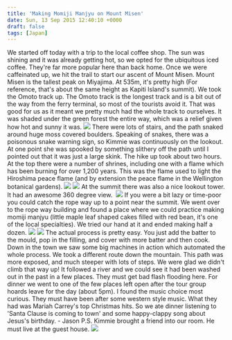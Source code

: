 ```yaml
---
title: 'Making Momiji Manjyu on Mount Misen'
date: Sun, 13 Sep 2015 12:40:10 +0000
draft: false
tags: [Japan]
---
```


We started off today with a trip to the local coffee shop. The sun was shining and it was already getting hot, so we opted for the ubiquitous iced coffee. They're far more popular here than back home. Once we were caffeinated up, we hit the trail to start our ascent of Mount Misen. Mount Misen is the tallest peak on Miyajima. At 535m, it's pretty high (For reference, that's about the same height as Kapiti Island's summit). We took the Omoto track up. The Omoto track is the longest track and is a bit out of the way from the ferry terminal, so most of the tourists avoid it. That was good for us as it meant we pretty much had the whole track to ourselves. It was shaded under the green forest the entire way, which was a relief given how hot and sunny it was. [![](https://jovialdragon.files.wordpress.com/2015/09/img_1155.jpg)](https://jovialdragon.files.wordpress.com/2015/09/img_1155.jpg) There were lots of stairs, and the path snaked around huge moss covered boulders. Speaking of snakes, there was a poisonous snake warning sign, so Kimmie was continuously on the lookout. At one point she was spooked by something slithery off the path until I pointed out that it was just a large skink. The hike up took about two hours. At the top there were a number of shrines, including one with a flame which has been burning for over 1,200 years. This was the flame used to light the Hiroshima peace flame (and by extension the peace flame in the Wellington botanical gardens). [![](https://jovialdragon.files.wordpress.com/2015/09/img_1157.jpg)](https://jovialdragon.files.wordpress.com/2015/09/img_1157.jpg) [![](https://jovialdragon.files.wordpress.com/2015/09/img_1156.jpg)](https://jovialdragon.files.wordpress.com/2015/09/img_1156.jpg) At the summit there was also a nice lookout tower. It had an awesome 360 degree view.  [![](https://jovialdragon.files.wordpress.com/2015/09/img_1162.jpg)](https://jovialdragon.files.wordpress.com/2015/09/img_1162.jpg) If you were a bit lazy or time-poor you could catch the rope way up to a point near the summit. We went over to the rope way building and found a place where we could practice making momiji manjyu (little maple leaf shaped cakes filled with red bean, it's one of the local specialties). We tried our hand at it and ended making half a dozen. [![](https://jovialdragon.files.wordpress.com/2015/09/img_1171.jpg)](https://jovialdragon.files.wordpress.com/2015/09/img_1171.jpg) [![](https://jovialdragon.files.wordpress.com/2015/09/img_1174.jpg)](https://jovialdragon.files.wordpress.com/2015/09/img_1174.jpg) The actual process is pretty easy. You just add the batter to the mould, pop in the filling, and cover with more batter and then cook. Down in the town we saw some big machines in action which automated the whole process. We took a different route down the mountain. This path was more exposed, and much steeper with lots of steps. We were glad we didn't climb that way up! It followed a river and we could see it had been washed out in the past in a few places. They must get bad flash flooding here. For dinner we went to one of the few places left open after the tour group hoards leave for the day (about 5pm). I found the music choice most curious. They must have been after some western style music. What they had was Mariah Carrey's top Christmas hits. So we ate dinner listening to 'Santa Clause is coming to town' and some happy-clappy song about Jesus's birthday. - Jason P.S. Kimmie brought a friend into our room. He must live at the guest house. [![](https://jovialdragon.files.wordpress.com/2015/09/img_1179.jpg)](https://jovialdragon.files.wordpress.com/2015/09/img_1179.jpg)